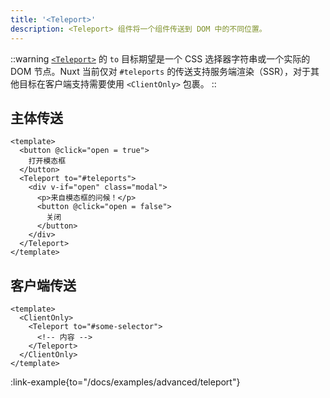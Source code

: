 ```yaml
---
title: '<Teleport>'
description: <Teleport> 组件将一个组件传送到 DOM 中的不同位置。
---
```


::warning
[`<Teleport>`](https://vue.zhcndoc.com/guide/built-ins/teleport.html) 的 `to` 目标期望是一个 CSS 选择器字符串或一个实际的 DOM 节点。Nuxt 当前仅对 `#teleports` 的传送支持服务端渲染（SSR），对于其他目标在客户端支持需要使用 `<ClientOnly>` 包裹。
::

## 主体传送

```vue
<template>
  <button @click="open = true">
    打开模态框
  </button>
  <Teleport to="#teleports">
    <div v-if="open" class="modal">
      <p>来自模态框的问候！</p>
      <button @click="open = false">
        关闭
      </button>
    </div>
  </Teleport>
</template>
```

## 客户端传送

```vue
<template>
  <ClientOnly>
    <Teleport to="#some-selector">
      <!-- 内容 -->
    </Teleport>
  </ClientOnly>
</template>
```

:link-example{to="/docs/examples/advanced/teleport"}
